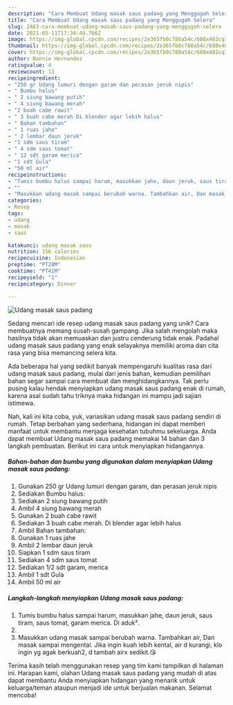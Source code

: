 ```yaml
---
description: "Cara Membuat Udang masak saus padang yang Menggugah Selera"
title: "Cara Membuat Udang masak saus padang yang Menggugah Selera"
slug: 2463-cara-membuat-udang-masak-saus-padang-yang-menggugah-selera
date: 2021-05-11T17:34:44.766Z
image: https://img-global.cpcdn.com/recipes/2e365fb0c780a54c/680x482cq70/udang-masak-saus-padang-foto-resep-utama.jpg
thumbnail: https://img-global.cpcdn.com/recipes/2e365fb0c780a54c/680x482cq70/udang-masak-saus-padang-foto-resep-utama.jpg
cover: https://img-global.cpcdn.com/recipes/2e365fb0c780a54c/680x482cq70/udang-masak-saus-padang-foto-resep-utama.jpg
author: Nannie Hernandez
ratingvalue: 4
reviewcount: 13
recipeingredient:
- "250 gr Udang lumuri dengan garam dan perasan jeruk nipis"
- " Bumbu halus"
- " 2 siung bawang putih"
- " 4 siung bawang merah"
- "2 buah cabe rawit"
- " 3 buah cabe merah Di blender agar lebih halus"
- " Bahan tambahan"
- " 1 ruas jahe"
- " 2 lembar daun jeruk"
- "1 sdm saus tiram"
- " 4 sdm saus tomat"
- " 12 sdt garam merica"
- "1 sdt Gula"
- "50 ml air"
recipeinstructions:
- "Tumis bumbu halus sampai harum, masukkan jahe, daun jeruk, saus tiram, saus tomat, garam merica. Di aduk²."
- ""
- "Masukkan udang masak sampai berubah warna. Tambahkan air, Dan masak sampai mengental. Jika ingin kuah lebih kental, air d kurangi, klo ingin yg agak berkuah2, d tambah airx sedikit.😘"
categories:
- Resep
tags:
- udang
- masak
- saus

katakunci: udang masak saus 
nutrition: 156 calories
recipecuisine: Indonesian
preptime: "PT28M"
cooktime: "PT41M"
recipeyield: "1"
recipecategory: Dinner

---
```



![Udang masak saus padang](https://img-global.cpcdn.com/recipes/2e365fb0c780a54c/680x482cq70/udang-masak-saus-padang-foto-resep-utama.jpg)

Sedang mencari ide resep udang masak saus padang yang unik? Cara membuatnya memang susah-susah gampang. Jika salah mengolah maka hasilnya tidak akan memuaskan dan justru cenderung tidak enak. Padahal udang masak saus padang yang enak selayaknya memiliki aroma dan cita rasa yang bisa memancing selera kita.



Ada beberapa hal yang sedikit banyak mempengaruhi kualitas rasa dari udang masak saus padang, mulai dari jenis bahan, kemudian pemilihan bahan segar sampai cara membuat dan menghidangkannya. Tak perlu pusing kalau hendak menyiapkan udang masak saus padang enak di rumah, karena asal sudah tahu triknya maka hidangan ini mampu jadi sajian istimewa.


Nah, kali ini kita coba, yuk, variasikan udang masak saus padang sendiri di rumah. Tetap berbahan yang sederhana, hidangan ini dapat memberi manfaat untuk membantu menjaga kesehatan tubuhmu sekeluarga. Anda dapat membuat Udang masak saus padang memakai 14 bahan dan 3 langkah pembuatan. Berikut ini cara untuk menyiapkan hidangannya.

<!--inarticleads1-->

##### Bahan-bahan dan bumbu yang digunakan dalam menyiapkan Udang masak saus padang:

1. Gunakan 250 gr Udang lumuri dengan garam, dan perasan jeruk nipis
1. Sediakan  Bumbu halus:
1. Sediakan  2 siung bawang putih
1. Ambil  4 siung bawang merah
1. Gunakan 2 buah cabe rawit
1. Sediakan  3 buah cabe merah. Di blender agar lebih halus
1. Ambil  Bahan tambahan:
1. Gunakan  1 ruas jahe
1. Ambil  2 lembar daun jeruk
1. Siapkan 1 sdm saus tiram
1. Sediakan  4 sdm saus tomat
1. Sediakan  1/2 sdt garam, merica
1. Ambil 1 sdt Gula
1. Ambil 50 ml air




<!--inarticleads2-->

##### Langkah-langkah menyiapkan Udang masak saus padang:

1. Tumis bumbu halus sampai harum, masukkan jahe, daun jeruk, saus tiram, saus tomat, garam merica. Di aduk².
1. 
1. Masukkan udang masak sampai berubah warna. Tambahkan air, Dan masak sampai mengental. Jika ingin kuah lebih kental, air d kurangi, klo ingin yg agak berkuah2, d tambah airx sedikit.😘




Terima kasih telah menggunakan resep yang tim kami tampilkan di halaman ini. Harapan kami, olahan Udang masak saus padang yang mudah di atas dapat membantu Anda menyiapkan hidangan yang menarik untuk keluarga/teman ataupun menjadi ide untuk berjualan makanan. Selamat mencoba!
